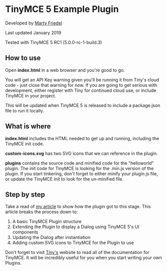 # TinyMCE 5 Example Plugin
Developed by [Marty Friedel](https://www.martyfriedel.com)

Last updated January 2019

Tested with TinyMCE 5 RC1 (5.0.0-rc-1-build.3)

## How to use
Open **index.html** in a web browser and you're good to go. 

You will get an API Key warning given you'll be running it from Tiny's cloud code - just close that warning for now. If 
you are going to get serious with development, either register with Tiny for continued cloud use, or include TinyMCE in 
your project.

This will be updated when TinyMCE 5 is released to include a package.json file to run it locally.

## What is where
**index.html** includes the HTML needed to get up and running, including the TinyMCE init code.

**custom-icons.svg** has two SVG icons that we can reference in the plugin.

**plugins** contains the source code and minified code for the "helloworld" plugin. The init code for TinyMCE is looking 
for the .min.js version of the plugin. If you start tinkering, don't forget to either minify your plugin.js file, or 
update the TinyMCE init to look for the un-minified file.

## Step by step
Take a read of [my article](https://www.martyfriedel.com/blog/tinymce-5-creating-a-plugin-with-a-dialog-and-custom-icons) 
to show how the plugin got to this stage. This article breaks the process down to:
1. A basic TinyMCE Plugin structure
2. Extending the Plugin to display a Dialog using TinyMCE 5's UI components
3. Updating the Dialog after instantiation
4. Adding custom SVG icons to TinyMCE for the Plugin to use

Don't forget to visit [Tiny's](https://www.tiny.cloud) website to read all of the documentation for TinyMCE. It will be 
incredibly useful for you when you start writing your own Plugins.